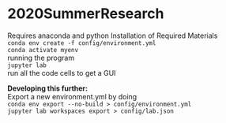 # 2020SummerResearch 
Requires anaconda and python
Installation of Required Materials  
`conda env create -f config/environment.yml`    
`conda activate myenv`  
running the program  
`jupyter lab`  
run all the code cells to get a GUI


**Developing this further:**  
Export a new environment.yml by doing  
`conda env export --no-build > config/environment.yml`  
`jupyter lab workspaces export > config/lab.json
`

